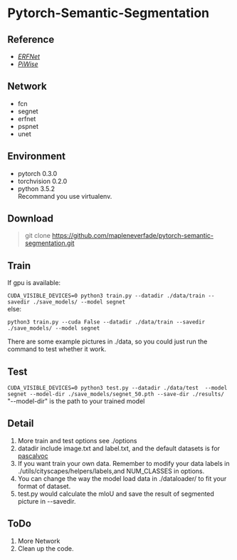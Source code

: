 # Pytorch-Semantic-Segmentation
## Reference
- *[ERFNet](https://github.com/Eromera/erfnet_pytorch)*
- *[PiWise](https://github.com/bodokaiser/piwise)*
## Network
- fcn
- segnet
- erfnet
- pspnet
- unet
## Environment
- pytorch 0.3.0
- torchvision 0.2.0
- python 3.5.2  
Recommand you use virtualenv.
## Download
> git clone https://github.com/mapleneverfade/pytorch-semantic-segmentation.git  

## Train 
 If gpu is available:  
 
 `CUDA_VISIBLE_DEVICES=0 python3 train.py --datadir ./data/train --savedir ./save_models/ --model segnet`  
 else:  
 
 `python3 train.py --cuda False --datadir ./data/train --savedir ./save_models/ --model segnet`  
 
 There are some example pictures in ./data, so you could just run the command to test whether it  work.

## Test
 `CUDA_VISIBLE_DEVICES=0 python3 test.py --datadir ./data/test  --model segnet --model-dir ./save_models/segnet_50.pth --save-dir ./results/`  
 "--model-dir" is the path to your trained model

## Detail
1. More train and test options see ./options
2. datadir include image.txt and label.txt, and the default datasets is for [pascalvoc](http://host.robots.ox.ac.uk/pascal/VOC/voc2012/segexamples/index.html)
3. If you want train your own data. Remember to modify your data labels in ./utils/cityscapes/helpers/labels,and NUM_CLASSES in options.
4. You can change the way the model load data in ./dataloader/ to fit your format of dataset. 
5. test.py would calculate the mIoU and save the result of segmented picture in --savedir.

## ToDo
1. More Network
2. Clean up the code.
